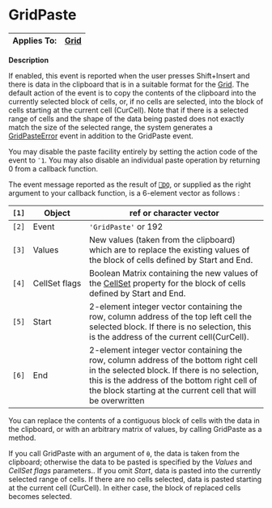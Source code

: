 



<h1 class="heading"><span class="name">GridPaste</span></h1>

| Applies To: | [Grid](../a-z/grid.md) |
| --- | ---  |


**Description**


If enabled, this event is reported when the user presses Shift+Insert and there is data in the clipboard that is in a suitable format for the [Grid](../a-z/grid.md). The default action of the event is to copy the contents of the clipboard into the currently selected block of cells, or, if no cells are selected, into the block of cells starting at the current cell (CurCell). Note that if there is a selected range of cells and the shape of the data being pasted does not exactly match the size of the selected range, the system generates a [GridPasteError](../a-z/gridpasteerror.md) event in addition to the GridPaste event.


You may disable the paste facility entirely by setting the action code of the event to `¯1`. You may also disable an individual paste operation by returning 0 from a callback function.



The event message reported as the result of [`⎕DQ`](../../Language/System%20Functions/dq.htm), or supplied as the right argument to your callback function, is a 6-element vector as follows :


| `[1]` | Object | ref or character vector |
| --- | --- | ---  |
| `[2]` | Event | `'GridPaste'` or 192 |
| `[3]` | Values | New values (taken from the clipboard) which are to replace the existing values of the block of cells defined by Start and End. |
| `[4]` | CellSet flags | Boolean Matrix containing the new values of the [CellSet](../a-z/cellset.md) property for the block of cells defined by Start and End. |
| `[5]` | Start | 2-element integer vector containing the row, column address of the top left cell the selected block. If there is no selection, this is the address of the current cell(CurCell). |
| `[6]` | End | 2-element integer vector containing  the row, column address of the bottom right cell in the selected block. If there is no selection, this is the address of the bottom right cell of the block starting at the current cell that will be overwritten |



You can replace the contents of a contiguous block of cells with the data in the clipboard, or with an arbitrary matrix of values, by calling GridPaste as a method.


If you call GridPaste with an argument of `⍬`, the data is taken from the clipboard; otherwise the data to be pasted is specified by the *Values* and *CellSet flags* parameters.. If you omit *Start*, data is pasted into the currently selected range of cells. If there are no cells selected, data is pasted starting at the current cell (CurCell). In either case, the block of replaced cells becomes selected.


